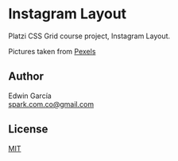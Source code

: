 # Instagram Layout

Platzi CSS Grid course project, Instagram Layout.

Pictures taken from [Pexels](https://www.pexels.com/)

## Author

Edwin García  
spark.com.co@gmail.com

## License

[MIT](./LICENSE)
